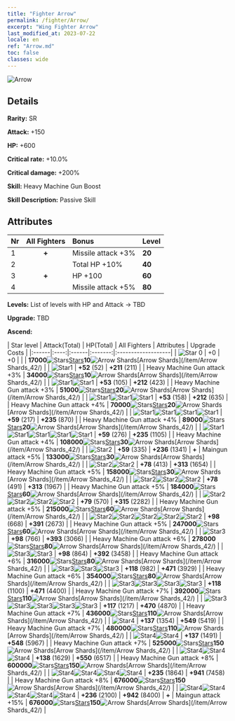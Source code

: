 ```yaml
---
title: "Fighter Arrow"
permalink: /fighter/Arrow/
excerpt: "Wing Fighter Arrow"
last_modified_at: 2023-07-22
locale: en
ref: "Arrow.md"
toc: false
classes: wide
---
```



 ![Arrow](/images/ship/fj_img14.png)

## Details

 **Rarity:** SR 

 **Attack:** +150

 **HP:** +600

 **Critical rate:** +10.0%

 **Critical damage:** +200%

 **Skill:** Heavy Machine Gun Boost

 **Skill Description:**  Passive Skill

## Attributes

  |  Nr | All Fighters | Bonus | Level |
  |:----|:-------------:|:--------------------|:--------|
  | 1  | **+**  | Missile attack +3%  | **20** |
  | 2  |   | Total HP +10%  | **40** |
  | 3  | **+**  | HP +100  | **60** |
  | 4  |   | Missile attack +5%  | **80** |


 **Levels:**  List of levels with HP and Attack -> TBD

 **Upgrade:**  TBD

 **Ascend:**  

  |  Star level | Attack(Total) | HP(Total) | All Fighters | Attributes | Upgrade Costs |
  |:------|:----:|:------|:-------:|:-------------------|
  | ![Star 0](/images/s0.png)  | +0  | +0  |  |    | **17000**![Stars](/images/item/Stars_p.png)[Stars](/item/Stars_2/)**10**![Arrow Shards](/images/item/Arrow_Shards_p.png)[Arrow Shards](/item/Arrow Shards_42/) |
  | ![Star1](/images/s1.png)  | **+52** (52)  | **+211** (211)  |   | Heavy Machine Gun attack +3%  | **34000**![Stars](/images/item/Stars_p.png)[Stars](/item/Stars_2/)**10**![Arrow Shards](/images/item/Arrow_Shards_p.png)[Arrow Shards](/item/Arrow Shards_42/) |
  | ![Star1](/images/s1.png)![Star1](/images/s1.png)  | **+53** (105)  | **+212** (423)  |   | Heavy Machine Gun attack +3%  | **51000**![Stars](/images/item/Stars_p.png)[Stars](/item/Stars_2/)**20**![Arrow Shards](/images/item/Arrow_Shards_p.png)[Arrow Shards](/item/Arrow Shards_42/) |
  | ![Star1](/images/s1.png)![Star1](/images/s1.png)![Star1](/images/s1.png)  | **+53** (158)  | **+212** (635)  |   | Heavy Machine Gun attack +4%  | **70000**![Stars](/images/item/Stars_p.png)[Stars](/item/Stars_2/)**20**![Arrow Shards](/images/item/Arrow_Shards_p.png)[Arrow Shards](/item/Arrow Shards_42/) |
  | ![Star1](/images/s1.png)![Star1](/images/s1.png)![Star1](/images/s1.png)![Star1](/images/s1.png)  | **+59** (217)  | **+235** (870)  |   | Heavy Machine Gun attack +4%  | **89000**![Stars](/images/item/Stars_p.png)[Stars](/item/Stars_2/)**20**![Arrow Shards](/images/item/Arrow_Shards_p.png)[Arrow Shards](/item/Arrow Shards_42/) |
  | ![Star1](/images/s1.png)![Star1](/images/s1.png)![Star1](/images/s1.png)![Star1](/images/s1.png)![Star1](/images/s1.png)  | **+59** (276)  | **+235** (1105)  |   | Heavy Machine Gun attack +4%  | **108000**![Stars](/images/item/Stars_p.png)[Stars](/item/Stars_2/)**30**![Arrow Shards](/images/item/Arrow_Shards_p.png)[Arrow Shards](/item/Arrow Shards_42/) |
  | ![Star2](/images/s2.png)  | **+59** (335)  | **+236** (1341)  | **+**  | Maingun attack +5%  | **133000**![Stars](/images/item/Stars_p.png)[Stars](/item/Stars_2/)**30**![Arrow Shards](/images/item/Arrow_Shards_p.png)[Arrow Shards](/item/Arrow Shards_42/) |
  | ![Star2](/images/s2.png)![Star2](/images/s2.png)  | **+78** (413)  | **+313** (1654)  |   | Heavy Machine Gun attack +5%  | **158000**![Stars](/images/item/Stars_p.png)[Stars](/item/Stars_2/)**30**![Arrow Shards](/images/item/Arrow_Shards_p.png)[Arrow Shards](/item/Arrow Shards_42/) |
  | ![Star2](/images/s2.png)![Star2](/images/s2.png)![Star2](/images/s2.png)  | **+78** (491)  | **+313** (1967)  |   | Heavy Machine Gun attack +5%  | **184000**![Stars](/images/item/Stars_p.png)[Stars](/item/Stars_2/)**60**![Arrow Shards](/images/item/Arrow_Shards_p.png)[Arrow Shards](/item/Arrow Shards_42/) |
  | ![Star2](/images/s2.png)![Star2](/images/s2.png)![Star2](/images/s2.png)![Star2](/images/s2.png)  | **+79** (570)  | **+315** (2282)  |   | Heavy Machine Gun attack +5%  | **215000**![Stars](/images/item/Stars_p.png)[Stars](/item/Stars_2/)**60**![Arrow Shards](/images/item/Arrow_Shards_p.png)[Arrow Shards](/item/Arrow Shards_42/) |
  | ![Star2](/images/s2.png)![Star2](/images/s2.png)![Star2](/images/s2.png)![Star2](/images/s2.png)![Star2](/images/s2.png)  | **+98** (668)  | **+391** (2673)  |   | Heavy Machine Gun attack +5%  | **247000**![Stars](/images/item/Stars_p.png)[Stars](/item/Stars_2/)**60**![Arrow Shards](/images/item/Arrow_Shards_p.png)[Arrow Shards](/item/Arrow Shards_42/) |
  | ![Star3](/images/s3.png)  | **+98** (766)  | **+393** (3066)  |   | Heavy Machine Gun attack +6%  | **278000**![Stars](/images/item/Stars_p.png)[Stars](/item/Stars_2/)**80**![Arrow Shards](/images/item/Arrow_Shards_p.png)[Arrow Shards](/item/Arrow Shards_42/) |
  | ![Star3](/images/s3.png)![Star3](/images/s3.png)  | **+98** (864)  | **+392** (3458)  |   | Heavy Machine Gun attack +6%  | **316000**![Stars](/images/item/Stars_p.png)[Stars](/item/Stars_2/)**80**![Arrow Shards](/images/item/Arrow_Shards_p.png)[Arrow Shards](/item/Arrow Shards_42/) |
  | ![Star3](/images/s3.png)![Star3](/images/s3.png)![Star3](/images/s3.png)  | **+118** (982)  | **+471** (3929)  |   | Heavy Machine Gun attack +6%  | **354000**![Stars](/images/item/Stars_p.png)[Stars](/item/Stars_2/)**80**![Arrow Shards](/images/item/Arrow_Shards_p.png)[Arrow Shards](/item/Arrow Shards_42/) |
  | ![Star3](/images/s3.png)![Star3](/images/s3.png)![Star3](/images/s3.png)![Star3](/images/s3.png)  | **+118** (1100)  | **+471** (4400)  |   | Heavy Machine Gun attack +7%  | **392000**![Stars](/images/item/Stars_p.png)[Stars](/item/Stars_2/)**110**![Arrow Shards](/images/item/Arrow_Shards_p.png)[Arrow Shards](/item/Arrow Shards_42/) |
  | ![Star3](/images/s3.png)![Star3](/images/s3.png)![Star3](/images/s3.png)![Star3](/images/s3.png)![Star3](/images/s3.png)  | **+117** (1217)  | **+470** (4870)  |   | Heavy Machine Gun attack +7%  | **436000**![Stars](/images/item/Stars_p.png)[Stars](/item/Stars_2/)**110**![Arrow Shards](/images/item/Arrow_Shards_p.png)[Arrow Shards](/item/Arrow Shards_42/) |
  | ![Star4](/images/s4.png)  | **+137** (1354)  | **+549** (5419)  |   | Heavy Machine Gun attack +7%  | **480000**![Stars](/images/item/Stars_p.png)[Stars](/item/Stars_2/)**110**![Arrow Shards](/images/item/Arrow_Shards_p.png)[Arrow Shards](/item/Arrow Shards_42/) |
  | ![Star4](/images/s4.png)![Star4](/images/s4.png)  | **+137** (1491)  | **+548** (5967)  |   | Heavy Machine Gun attack +7%  | **525000**![Stars](/images/item/Stars_p.png)[Stars](/item/Stars_2/)**150**![Arrow Shards](/images/item/Arrow_Shards_p.png)[Arrow Shards](/item/Arrow Shards_42/) |
  | ![Star4](/images/s4.png)![Star4](/images/s4.png)![Star4](/images/s4.png)  | **+138** (1629)  | **+550** (6517)  |   | Heavy Machine Gun attack +8%  | **600000**![Stars](/images/item/Stars_p.png)[Stars](/item/Stars_2/)**150**![Arrow Shards](/images/item/Arrow_Shards_p.png)[Arrow Shards](/item/Arrow Shards_42/) |
  | ![Star4](/images/s4.png)![Star4](/images/s4.png)![Star4](/images/s4.png)![Star4](/images/s4.png)  | **+235** (1864)  | **+941** (7458)  |   | Heavy Machine Gun attack +8%  | **676000**![Stars](/images/item/Stars_p.png)[Stars](/item/Stars_2/)**150**![Arrow Shards](/images/item/Arrow_Shards_p.png)[Arrow Shards](/item/Arrow Shards_42/) |
  | ![Star4](/images/s4.png)![Star4](/images/s4.png)![Star4](/images/s4.png)![Star4](/images/s4.png)![Star4](/images/s4.png)  | **+236** (2100)  | **+942** (8400)  | **+**  | Maingun attack +15%  | **676000**![Stars](/images/item/Stars_p.png)[Stars](/item/Stars_2/)**150**![Arrow Shards](/images/item/Arrow_Shards_p.png)[Arrow Shards](/item/Arrow Shards_42/) |

